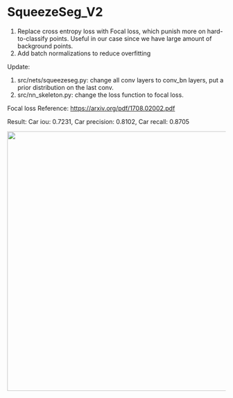 # SqueezeSeg_V2
1. Replace cross entropy loss with Focal loss, which punish more on hard-to-classify points. Useful in our case since we have large amount of background points.
2. Add batch normalizations to reduce overfitting

Update:
1. src/nets/squeezeseg.py: change all conv layers to conv_bn layers, put a prior distribution on the last conv.
2. src/nn_skeleton.py: change the loss function to focal loss.


Focal loss Reference: https://arxiv.org/pdf/1708.02002.pdf

Result:
Car iou: 0.7231, Car precision: 0.8102, Car recall: 0.8705

<p align="center">
    <img src="https://github.com/xuanyuzhou98/SqueezeSeg_V2/raw/master/readme/train.png" width="600" />
</p>
